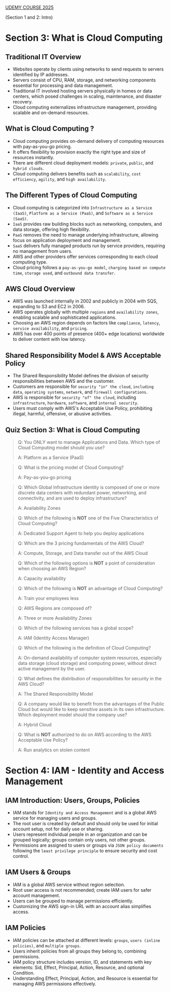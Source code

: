 [UDEMY COURSE 2025](https://www.udemy.com/course/aws-certified-cloud-practitioner-new/?couponCode=25BBPMXINACTIVE)

(Section 1 and 2: Intro)

# Section 3: What is Cloud Computing

## Traditional IT Overview
- Websites operate by clients using networks to send requests to servers identified by IP addresses.
- Servers consist of CPU, RAM, storage, and networking components essential for processing and data management.
- Traditional IT involved hosting servers physically in homes or data centers, which posed challenges in scaling, maintenance, and disaster recovery.
- Cloud computing externalizes infrastructure management, providing scalable and on-demand resources.

## What is Cloud Computing ?
- Cloud computing provides on-demand delivery of computing resources with pay-as-you-go pricing.
- It offers flexibility to provision exactly the right type and size of resources instantly.
- There are different cloud deployment models: `private`, `public`, and `hybrid clouds`.
- Cloud computing delivers benefits such as `scalability`, `cost efficiency`, `agility`, and `high availability`.

## The Different Types of Cloud Computing
- Cloud computing is categorized into `Infrastructure as a Service (IaaS)`, `Platform as a Service (PaaS)`, and `Software as a Service (SaaS)`.
- `IaaS` provides raw building blocks such as networking, computers, and data storage, offering high flexibility.
- `PaaS` removes the need to manage underlying infrastructure, allowing focus on application deployment and management.
- `SaaS` delivers fully managed products run by service providers, requiring no management from users.
- AWS and other providers offer services corresponding to each cloud computing type.
- Cloud pricing follows a `pay-as-you-go model`, `charging based on compute time`, `storage used`, and `outbound data transfer`.

## AWS Cloud Overview
- AWS was launched internally in 2002 and publicly in 2004 with SQS, expanding to S3 and EC2 in 2006.
- AWS operates globally with multiple `regions` and `availability zones`, enabling scalable and sophisticated applications.
- Choosing an AWS region depends on factors like `compliance`, `latency`, `service availability`, and `pricing`.
- AWS has over 400 points of presence (400+ edge locations) worldwide to deliver content with low latency.

## Shared Responsibility Model & AWS Acceptable Policy
- The Shared Responsibility Model defines the division of security responsibilities between AWS and the customer.
- Customers are responsible for `security "in" the cloud`, `including data`, `operating systems`, `network`, and `firewall configurations`.
- AWS is responsible for `security "of" the cloud`, including `infrastructure`, `hardware`, `software`, and `internal security`.
- Users must comply with AWS's Acceptable Use Policy, prohibiting illegal, harmful, offensive, or abusive activities.

## Quiz Section 3: What is Cloud Computing

> Q: You ONLY want to manage Applications and Data. Which type of Cloud Computing model should you use?
> 
> A: Platform as a Service (PaaS)

> Q: What is the pricing model of Cloud Computing?
> 
> A: Pay-as-you-go pricing

> Q: Which Global Infrastructure identity is composed of one or more discrete data centers with redundant power, networking, and connectivity, and are used to deploy infrastructure?
> 
> A: Availability Zones

> Q: Which of the following is **NOT** one of the Five Characteristics of Cloud Computing?
> 
> A: Dedicated Support Agent to help you deploy applications

> Q: Which are the 3 pricing fundamentals of the AWS Cloud?
> 
> A: Compute, Storage, and Data transfer out of the AWS Cloud

> Q: Which of the following options is **NOT** a point of consideration when choosing an AWS Region?
> 
> A: Capacity availability

> Q: Which of the following is **NOT** an advantage of Cloud Computing?
> 
> A: Train your employees less

> Q: AWS Regions are composed of?
> 
> A: Three or more Availability Zones

> Q: Which of the following services has a global scope?
> 
> A: IAM (Identity Access Manager)

> Q: Which of the following is the definition of Cloud Computing?
> 
> A: On-demand availability of computer system resources, especially data storage (cloud storage) and computing power, without direct active management by the user.

> Q: What defines the distribution of responsibilities for security in the AWS Cloud?
> 
> A: The Shared Responsibility Model

> Q: A company would like to benefit from the advantages of the Public Cloud but would like to keep sensitive assets in its own infrastructure. Which deployment model should the company use?
> 
> A: Hybrid Cloud

> Q: What is **NOT** authorized to do on AWS according to the AWS Acceptable Use Policy?
> 
> A: Run analytics on stolen content




# Section 4: IAM - Identity and Access Management

## IAM Introduction: Users, Groups, Policies
- IAM stands for `Identity and Access Management` and is a global AWS service for managing users and groups.
- The root user is created by default and should only be used for initial account setup, not for daily use or sharing.
- Users represent individual people in an organization and can be grouped logically; groups contain only users, not other groups.
- Permissions are assigned to users or groups via `JSON policy documents` following the `least privilege principle` to ensure security and cost control.

## IAM Users & Groups
- IAM is a global AWS service without region selection.
- Root user access is not recommended; create IAM users for safer account management.
- Users can be grouped to manage permissions efficiently.
- Customizing the AWS sign-in URL with an account alias simplifies access.

## IAM Policies
- IAM policies can be attached at different levels: `groups`, `users (inline policies)`, and `multiple groups`.
- Users inherit policies from all groups they belong to, combining permissions.
- IAM policy structure includes version, ID, and statements with key elements: Sid, Effect, Principal, Action, Resource, and optional Condition.
- Understanding Effect, Principal, Action, and Resource is essential for managing AWS permissions effectively.

